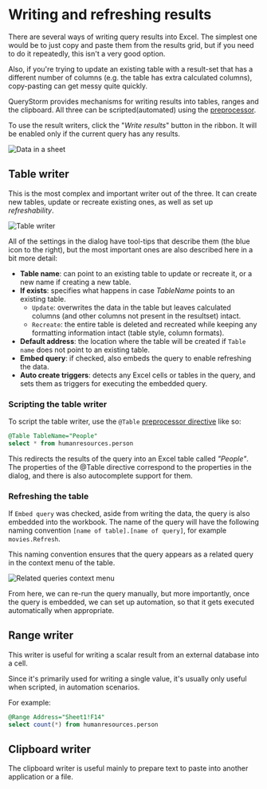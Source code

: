 # Writing and refreshing results
There are several ways of writing query results into Excel. The simplest one would be to just copy and paste them from the results grid, but if you need to do it repeatedly, this isn't a very good option. 

Also, if you're trying to update an existing table with a result-set that has a different number of columns (e.g. the table has extra calculated columns), copy-pasting can get messy quite quickly.

QueryStorm provides mechanisms for writing results into tables, ranges and the clipboard. All three can be scripted(automated) using the [preprocessor](https://www.querystorm.com/docs/Preprocessor "Preprocessor").  

To use the result writers, click the "*Write results*" button in the ribbon. It will be enabled only if the current query has any results. 

![Data in a sheet](https://www.querystorm.com/Images/Docs/writeresultsbtn.png)

## Table writer
This is the most complex and important writer out of the three. It can create new tables, update or recreate existing ones, as well as set up *refreshability*.

![Table writer](https://i.imgur.com/CmKDdt8.png)

All of the settings in the dialog have tool-tips that describe them (the blue icon to the right), but the most important ones are also described here in a bit more detail:

- **Table name**: can point to an existing table to update or recreate it, or a new name if creating a new table.
- **If exists**: specifies what happens in case *TableName* points to an existing table. 
	- `Update`: overwrites the data in the table but leaves calculated columns (and other columns not present in the resultset) intact.
	- `Recreate`: the entire table is deleted and recreated while keeping any formatting information intact (table style, column formats). 
- **Default address**: the location where the table will be created if `Table name` does not point to an existing table.
- **Embed query**: if checked, also embeds the query to enable refreshing the data.
- **Auto create triggers**: detects any Excel cells or tables in the query, and sets them as triggers for executing the embedded query.  

### Scripting the table writer
To script the table writer, use the `@Table` [preprocessor directive](https://www.querystorm.com/docs/Preprocessor#Redirectingresults "Redirecting results into table via preprocessor") like so:
``` sql
@Table TableName="People"
select * from humanresources.person
```
This redirects the results of the query into an Excel table called *"People"*. 
The properties of the @Table directive correspond to the properties in the dialog, and there is also autocomplete support for them.

### Refreshing the table
If `Embed query` was checked, aside from writing the data, the query is also embedded into the workbook. The name of the query will have the following naming convention `[name of table].[name of query]`, for example `movies.Refresh`.

This naming convention ensures that the query appears as a related query in the context menu of the table. 

![Related queries context menu](https://i.imgur.com/KzKP8T0.png)

From here, we can re-run the query manually, but more importantly, once the query is embedded, we can set up automation, so that it gets executed automatically when appropriate.

## Range writer
This writer is useful for writing a scalar result from an external database into a cell. 

Since it's primarily used for writing a single value, it's usually only useful when scripted, in automation scenarios. 

For example:
``` sql
@Range Address="Sheet1!F14"
select count(*) from humanresources.person
```

## Clipboard writer
The clipboard writer is useful mainly to prepare text to paste into another application or a file.